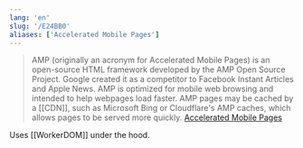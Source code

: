 ```yaml
---
lang: 'en'
slug: '/E24BB0'
aliases: ['Accelerated Mobile Pages']
---
```


> AMP (originally an acronym for Accelerated Mobile Pages) is an open-source HTML framework developed by the AMP Open Source Project. Google created it as a competitor to Facebook Instant Articles and Apple News. AMP is optimized for mobile web browsing and intended to help webpages load faster. AMP pages may be cached by a [[CDN]], such as Microsoft Bing or Cloudflare's AMP caches, which allows pages to be served more quickly. [Accelerated Mobile Pages](https://en.wikipedia.org/wiki/Accelerated_Mobile_Pages)

Uses [[WorkerDOM]] under the hood.
